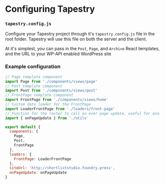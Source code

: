 # Configuring Tapestry

### `tapestry.config.js`

Configure your Tapestry project through it's `tapestry.config.js` file in the root folder. Tapestry will use this file on both the server and the client.

At it's simplest, you can pass in the `Post`, `Page`, and `Archive` React templates, and the URL to your WP-API enabled WordPress site

### Example configuration

```js
// Page template component
import Page from './components/views/page'
// Post template component
import Post from './components/views/post'
// FrontPage template component
import FrontPage from './components/views/home'
// Custom data loader for the FrontPage
import LoaderFrontPage from './loaders/front-page'
// Function for the router to call on ever page update, useful for analytics and scroll position
import { onPageUpdate } from './utils'

export default {
  components: {
    Page,
    Post,
    FrontPage
  },
  loaders: {
    FrontPage: LoaderFrontPage
  },
  siteUrl: 'http://shortliststudio.foundry.press',
  onPageUpdate: onPageUpdate
}
```
